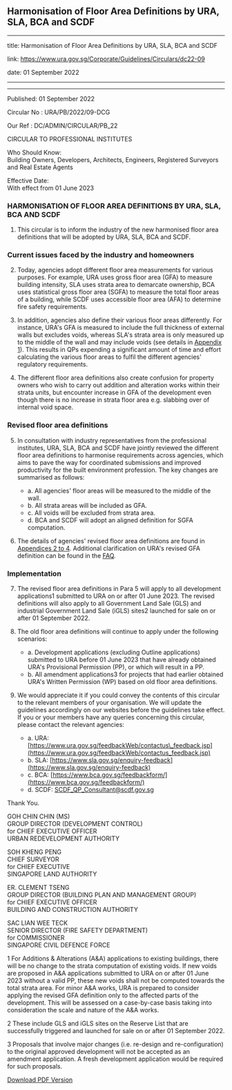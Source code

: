 ## Harmonisation of Floor Area Definitions by URA, SLA, BCA and SCDF
---
title: Harmonisation of Floor Area Definitions by URA, SLA, BCA and SCDF

link: https://www.ura.gov.sg/Corporate/Guidelines/Circulars/dc22-09

date: 01 September 2022

---

-----------------------------------------------------------------

Published: 01 September 2022

Circular No : URA/PB/2022/09-DCG

Our Ref : DC/ADMIN/CIRCULAR/PB\_22

  

CIRCULAR TO PROFESSIONAL INSTITUTES

  

Who Should Know:  
Building Owners, Developers, Architects, Engineers, Registered Surveyors and Real Estate Agents

  

Effective Date:  
With effect from 01 June 2023

  

### HARMONISATION OF FLOOR AREA DEFINITIONS BY URA, SLA, BCA AND SCDF

1.  This circular is to inform the industry of the new harmonised floor area definitions that will be adopted by URA, SLA, BCA and SCDF. 

### Current issues faced by the industry and homeowners

2.  Today, agencies adopt different floor area measurements for various purposes. For example, URA uses gross floor area (GFA) to measure building intensity, SLA uses strata area to demarcate ownership, BCA uses statistical gross floor area (SGFA) to measure the total floor areas of a building, while SCDF uses accessible floor area (AFA) to determine fire safety requirements.  

3.  In addition, agencies also define their various floor areas differently. For instance, URA's GFA is measured to include the full thickness of external walls but excludes voids, whereas SLA's strata area is only measured up to the middle of the wall and may include voids (see details in [Appendix 1](https://www.ura.gov.sg/-/media/Corporate/Guidelines/Development-control/Circulars/2022/Sep/dc22-09-Appendix1.pdf)). This results in QPs expending a significant amount of time and effort calculating the various floor areas to fulfil the different agencies' regulatory requirements.
  
5.  The different floor area definitions also create confusion for property owners who wish to carry out addition and alteration works within their strata units, but encounter increase in GFA of the development even though there is no increase in strata floor area e.g. slabbing over of internal void space.

### Revised floor area definitions

5.  In consultation with industry representatives from the professional institutes, URA, SLA, BCA and SCDF have jointly reviewed the different floor area definitions to harmonise requirements across agencies, which aims to pave the way for coordinated submissions and improved productivity for the built environment profession. The key changes are summarised as follows:

    - a. All agencies' floor areas will be measured to the middle of the wall.
    - b. All strata areas will be included as GFA.
    - c. All voids will be excluded from strata area.
    - d. BCA and SCDF will adopt an aligned definition for SGFA computation.

6.  The details of agencies' revised floor area definitions are found in [Appendices 2 to 4](https://www.ura.gov.sg/-/media/Corporate/Guidelines/Development-control/Circulars/2022/Sep/dc22-09-Appendix2to4-updated.pdf). Additional clarification on URA's revised GFA definition can be found in the [FAQ](https://www.ura.gov.sg/-/media/Corporate/Guidelines/Development-control/Circulars/2022/Sep/dc22-09-FAQs.pdf).

### Implementation

7.  The revised floor area definitions in Para 5 will apply to all development applications1 submitted to URA on or after 01 June 2023. The revised definitions will also apply to all Government Land Sale (GLS) and industrial Government Land Sale (iGLS) sites2 launched for sale on or after 01 September 2022.
  
8.  The old floor area definitions will continue to apply under the following scenarios:

    - a. Development applications (excluding Outline applications) submitted to URA before 01 June 2023 that have already obtained URA's Provisional Permission (PP), or which will result in a PP.
    - b. All amendment applications3 for projects that had earlier obtained URA's Written Permission (WP) based on old floor area definitions.

9.  We would appreciate it if you could convey the contents of this circular to the relevant members of your organisation. We will update the guidelines accordingly on our websites before the guidelines take effect. If you or your members have any queries concerning this circular, please contact the relevant agencies:
    - a. URA: [https://www.ura.gov.sg/feedbackWeb/contactus\_feedback.jsp](https://www.ura.gov.sg/feedbackWeb/contactus_feedback.jsp)
    - b. SLA: [https://www.sla.gov.sg/enquiry-feedback](https://www.sla.gov.sg/enquiry-feedback)
    - c. BCA: [https://www.bca.gov.sg/feedbackform/](https://www.bca.gov.sg/feedbackform/)
    - d. SCDF: [SCDF\_QP\_Consultant@scdf.gov.sg](https://www.ura.gov.sgmailto:SCDF_QP_Consultant@scdf.gov.sg)

Thank You.  
  
GOH CHIN CHIN (MS)  
GROUP DIRECTOR (DEVELOPMENT CONTROL)  
for CHIEF EXECUTIVE OFFICER  
URBAN REDEVELOPMENT AUTHORITY  
  
SOH KHENG PENG  
CHIEF SURVEYOR  
for CHIEF EXECUTIVE  
SINGAPORE LAND AUTHORITY  
  
ER. CLEMENT TSENG  
GROUP DIRECTOR (BUILDING PLAN AND MANAGEMENT GROUP)  
for CHIEF EXECUTIVE OFFICER  
BUILDING AND CONSTRUCTION AUTHORITY  
  
SAC LIAN WEE TECK  
SENIOR DIRECTOR (FIRE SAFETY DEPARTMENT)  
for COMMISSIONER  
SINGAPORE CIVIL DEFENCE FORCE

1 For Additions & Alterations (A&A) applications to existing buildings, there will be no change to the strata computation of existing voids. If new voids are proposed in A&A applications submitted to URA on or after 01 June 2023 without a valid PP, these new voids shall not be computed towards the total strata area. For minor A&A works, URA is prepared to consider applying the revised GFA definition only to the affected parts of the development. This will be assessed on a case-by-case basis taking into consideration the scale and nature of the A&A works.

2 These include GLS and iGLS sites on the Reserve List that are successfully triggered and launched for sale on or after 01 September 2022.

3 Proposals that involve major changes (i.e. re-design and re-configuration) to the original approved development will not be accepted as an amendment application. A fresh development application would be required for such proposals.

[Download PDF Version](https://www.ura.gov.sg/services/download_file.aspx?f={20D3ACFA-4BEB-47DA-B1D1-29672EAF55FF})